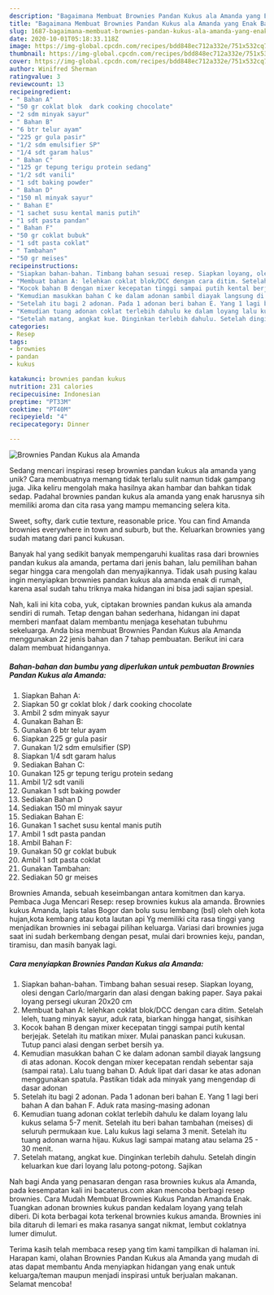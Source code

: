 ```yaml
---
description: "Bagaimana Membuat Brownies Pandan Kukus ala Amanda yang Enak Banget"
title: "Bagaimana Membuat Brownies Pandan Kukus ala Amanda yang Enak Banget"
slug: 1687-bagaimana-membuat-brownies-pandan-kukus-ala-amanda-yang-enak-banget
date: 2020-10-01T05:18:33.118Z
image: https://img-global.cpcdn.com/recipes/bdd848ec712a332e/751x532cq70/brownies-pandan-kukus-ala-amanda-foto-resep-utama.jpg
thumbnail: https://img-global.cpcdn.com/recipes/bdd848ec712a332e/751x532cq70/brownies-pandan-kukus-ala-amanda-foto-resep-utama.jpg
cover: https://img-global.cpcdn.com/recipes/bdd848ec712a332e/751x532cq70/brownies-pandan-kukus-ala-amanda-foto-resep-utama.jpg
author: Winifred Sherman
ratingvalue: 3
reviewcount: 13
recipeingredient:
- " Bahan A"
- "50 gr coklat blok  dark cooking chocolate"
- "2 sdm minyak sayur"
- " Bahan B"
- "6 btr telur ayam"
- "225 gr gula pasir"
- "1/2 sdm emulsifier SP"
- "1/4 sdt garam halus"
- " Bahan C"
- "125 gr tepung terigu protein sedang"
- "1/2 sdt vanili"
- "1 sdt baking powder"
- " Bahan D"
- "150 ml minyak sayur"
- " Bahan E"
- "1 sachet susu kental manis putih"
- "1 sdt pasta pandan"
- " Bahan F"
- "50 gr coklat bubuk"
- "1 sdt pasta coklat"
- " Tambahan"
- "50 gr meises"
recipeinstructions:
- "Siapkan bahan-bahan. Timbang bahan sesuai resep. Siapkan loyang, olesi dengan Carlo/margarin dan alasi dengan baking paper. Saya pakai loyang persegi ukuran 20x20 cm"
- "Membuat bahan A: lelehkan coklat blok/DCC dengan cara ditim. Setelah leleh, tuang minyak sayur, aduk rata, biarkan hingga hangat, sisihkan"
- "Kocok bahan B dengan mixer kecepatan tinggi sampai putih kental berjejak. Setelah itu matikan mixer. Mulai panaskan panci kukusan. Tutup panci alasi dengan serbet bersih ya."
- "Kemudian masukkan bahan C ke dalam adonan sambil diayak langsung di atas adonan. Kocok dengan mixer kecepatan rendah sebentar saja (sampai rata). Lalu tuang bahan D. Aduk lipat dari dasar ke atas adonan menggunakan spatula. Pastikan tidak ada minyak yang mengendap di dasar adonan"
- "Setelah itu bagi 2 adonan. Pada 1 adonan beri bahan E. Yang 1 lagi beri bahan A dan bahan F. Aduk rata masing-masing adonan"
- "Kemudian tuang adonan coklat terlebih dahulu ke dalam loyang lalu kukus selama 5-7 menit. Setelah itu beri bahan tambahan (meises) di seluruh permukaan kue. Lalu kukus lagi selama 3 menit. Setelah itu tuang adonan warna hijau. Kukus lagi sampai matang atau selama 25 - 30 menit."
- "Setelah matang, angkat kue. Dinginkan terlebih dahulu. Setelah dingin keluarkan kue dari loyang lalu potong-potong. Sajikan"
categories:
- Resep
tags:
- brownies
- pandan
- kukus

katakunci: brownies pandan kukus 
nutrition: 231 calories
recipecuisine: Indonesian
preptime: "PT33M"
cooktime: "PT40M"
recipeyield: "4"
recipecategory: Dinner

---
```



![Brownies Pandan Kukus ala Amanda](https://img-global.cpcdn.com/recipes/bdd848ec712a332e/751x532cq70/brownies-pandan-kukus-ala-amanda-foto-resep-utama.jpg)

Sedang mencari inspirasi resep brownies pandan kukus ala amanda yang unik? Cara membuatnya memang tidak terlalu sulit namun tidak gampang juga. Jika keliru mengolah maka hasilnya akan hambar dan bahkan tidak sedap. Padahal brownies pandan kukus ala amanda yang enak harusnya sih memiliki aroma dan cita rasa yang mampu memancing selera kita.

Sweet, softy, dark cutie texture, reasonable price. You can find Amanda brownies everywhere in town and suburb, but the. Keluarkan brownies yang sudah matang dari panci kukusan.

Banyak hal yang sedikit banyak mempengaruhi kualitas rasa dari brownies pandan kukus ala amanda, pertama dari jenis bahan, lalu pemilihan bahan segar hingga cara mengolah dan menyajikannya. Tidak usah pusing kalau ingin menyiapkan brownies pandan kukus ala amanda enak di rumah, karena asal sudah tahu triknya maka hidangan ini bisa jadi sajian spesial.


Nah, kali ini kita coba, yuk, ciptakan brownies pandan kukus ala amanda sendiri di rumah. Tetap dengan bahan sederhana, hidangan ini dapat memberi manfaat dalam membantu menjaga kesehatan tubuhmu sekeluarga. Anda bisa membuat Brownies Pandan Kukus ala Amanda menggunakan 22 jenis bahan dan 7 tahap pembuatan. Berikut ini cara dalam membuat hidangannya.

<!--inarticleads1-->

##### Bahan-bahan dan bumbu yang diperlukan untuk pembuatan Brownies Pandan Kukus ala Amanda:

1. Siapkan  Bahan A:
1. Siapkan 50 gr coklat blok / dark cooking chocolate
1. Ambil 2 sdm minyak sayur
1. Gunakan  Bahan B:
1. Gunakan 6 btr telur ayam
1. Siapkan 225 gr gula pasir
1. Gunakan 1/2 sdm emulsifier (SP)
1. Siapkan 1/4 sdt garam halus
1. Sediakan  Bahan C:
1. Gunakan 125 gr tepung terigu protein sedang
1. Ambil 1/2 sdt vanili
1. Gunakan 1 sdt baking powder
1. Sediakan  Bahan D
1. Sediakan 150 ml minyak sayur
1. Sediakan  Bahan E:
1. Gunakan 1 sachet susu kental manis putih
1. Ambil 1 sdt pasta pandan
1. Ambil  Bahan F:
1. Gunakan 50 gr coklat bubuk
1. Ambil 1 sdt pasta coklat
1. Gunakan  Tambahan:
1. Sediakan 50 gr meises


Brownies Amanda, sebuah keseimbangan antara komitmen dan karya. Pembaca Juga Mencari Resep: resep brownies kukus ala amanda. Brownies kukus Amanda, lapis talas Bogor dan bolu susu lembang (bsl) oleh oleh kota hujan,kota kembang atau kota lautan api Yg memiliki cita rasa tinggi yang menjadikan brownies ini sebagai pilihan keluarga. Variasi dari brownies juga saat ini sudah berkembang dengan pesat, mulai dari brownies keju, pandan, tiramisu, dan masih banyak lagi. 

<!--inarticleads2-->

##### Cara menyiapkan Brownies Pandan Kukus ala Amanda:

1. Siapkan bahan-bahan. Timbang bahan sesuai resep. Siapkan loyang, olesi dengan Carlo/margarin dan alasi dengan baking paper. Saya pakai loyang persegi ukuran 20x20 cm
1. Membuat bahan A: lelehkan coklat blok/DCC dengan cara ditim. Setelah leleh, tuang minyak sayur, aduk rata, biarkan hingga hangat, sisihkan
1. Kocok bahan B dengan mixer kecepatan tinggi sampai putih kental berjejak. Setelah itu matikan mixer. Mulai panaskan panci kukusan. Tutup panci alasi dengan serbet bersih ya.
1. Kemudian masukkan bahan C ke dalam adonan sambil diayak langsung di atas adonan. Kocok dengan mixer kecepatan rendah sebentar saja (sampai rata). Lalu tuang bahan D. Aduk lipat dari dasar ke atas adonan menggunakan spatula. Pastikan tidak ada minyak yang mengendap di dasar adonan
1. Setelah itu bagi 2 adonan. Pada 1 adonan beri bahan E. Yang 1 lagi beri bahan A dan bahan F. Aduk rata masing-masing adonan
1. Kemudian tuang adonan coklat terlebih dahulu ke dalam loyang lalu kukus selama 5-7 menit. Setelah itu beri bahan tambahan (meises) di seluruh permukaan kue. Lalu kukus lagi selama 3 menit. Setelah itu tuang adonan warna hijau. Kukus lagi sampai matang atau selama 25 - 30 menit.
1. Setelah matang, angkat kue. Dinginkan terlebih dahulu. Setelah dingin keluarkan kue dari loyang lalu potong-potong. Sajikan


Nah bagi Anda yang penasaran dengan rasa brownies kukus ala Amanda, pada kesempatan kali ini bacaterus.com akan mencoba berbagi resep brownies. Cara Mudah Membuat Brownies Kukus Pandan Amanda Enak. Tuangkan adonan brownies kukus pandan kedalam loyang yang telah diberi. Di kota berbagai kota terkenal brownies kukus amanda. Brownies ini bila ditaruh di lemari es maka rasanya sangat nikmat, lembut coklatnya lumer dimulut. 

Terima kasih telah membaca resep yang tim kami tampilkan di halaman ini. Harapan kami, olahan Brownies Pandan Kukus ala Amanda yang mudah di atas dapat membantu Anda menyiapkan hidangan yang enak untuk keluarga/teman maupun menjadi inspirasi untuk berjualan makanan. Selamat mencoba!
